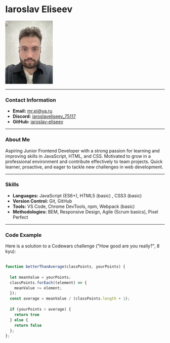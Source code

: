 

# Iaroslav Eliseev

<img src="./assets/my_photo.jpg" alt="My photo" width="150"/>


---

### Contact Information  
- **Email:** mr.ei@ya.ru
- **Discord:** [iaroslaveliseev_75117](https://discordapp.com/users/1366781004781719623)
- **GitHub:** [iaroslav-eliseev](https://github.com/iaroslav-eliseev)   

---

### About Me  
Aspiring Junior Frontend Developer with a strong passion for learning and improving skills in JavaScript, HTML, and CSS. Motivated to grow in a professional environment and contribute effectively to team projects. Quick learner, proactive, and eager to tackle new challenges in web development.

---

### Skills  
- **Languages:** JavaScript (ES6+), HTML5 (basic) , CSS3 (basic)  
- **Version Control:** Git, GitHub  
- **Tools:** VS Code, Chrome DevTools, npm, Webpack (basic)  
- **Methodologies:** BEM, Responsive Design, Agile (Scrum basics), Pixel Perfect

---

### Code Example  
Here is a solution to a Codewars challenge ("How good are you really?", 8 kyu):

```javascript

function betterThanAverage(classPoints, yourPoints) {
  
  let meanValue = yourPoints;
  classPoints.forEach((element) => {
    meanValue += element;
  });
  const average = meanValue / (classPoints.length + 1);
  
  if (yourPoints > average) {
    return true
  } else {
    return false
  };
};


